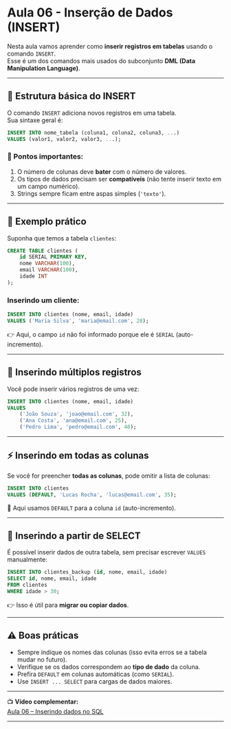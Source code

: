 # Aula 06 - Inserção de Dados (INSERT)

Nesta aula vamos aprender como **inserir registros em tabelas** usando o comando `INSERT`.  
Esse é um dos comandos mais usados do subconjunto **DML (Data Manipulation Language)**.

---

## 📝 Estrutura básica do INSERT

O comando `INSERT` adiciona novos registros em uma tabela.  
Sua sintaxe geral é:

```sql
INSERT INTO nome_tabela (coluna1, coluna2, coluna3, ...)
VALUES (valor1, valor2, valor3, ...);
```

### 📌 Pontos importantes:
1. O número de colunas deve **bater** com o número de valores.  
2. Os tipos de dados precisam ser **compatíveis** (não tente inserir texto em um campo numérico).  
3. Strings sempre ficam entre aspas simples (`'texto'`).  

---

## 🚀 Exemplo prático

Suponha que temos a tabela `clientes`:

```sql
CREATE TABLE clientes (
    id SERIAL PRIMARY KEY,
    nome VARCHAR(100),
    email VARCHAR(100),
    idade INT
);
```

### Inserindo um cliente:
```sql
INSERT INTO clientes (nome, email, idade)
VALUES ('Maria Silva', 'maria@email.com', 28);
```

👉 Aqui, o campo `id` não foi informado porque ele é `SERIAL` (auto-incremento).

---

## 🔄 Inserindo múltiplos registros

Você pode inserir vários registros de uma vez:

```sql
INSERT INTO clientes (nome, email, idade)
VALUES 
    ('João Souza', 'joao@email.com', 32),
    ('Ana Costa', 'ana@email.com', 25),
    ('Pedro Lima', 'pedro@email.com', 40);
```

---

## ⚡ Inserindo em todas as colunas

Se você for preencher **todas as colunas**, pode omitir a lista de colunas:

```sql
INSERT INTO clientes
VALUES (DEFAULT, 'Lucas Rocha', 'lucas@email.com', 35);
```

📌 Aqui usamos `DEFAULT` para a coluna `id` (auto-incremento).  

---

## 🎯 Inserindo a partir de SELECT

É possível inserir dados de outra tabela, sem precisar escrever `VALUES` manualmente:

```sql
INSERT INTO clientes_backup (id, nome, email, idade)
SELECT id, nome, email, idade
FROM clientes
WHERE idade > 30;
```

👉 Isso é útil para **migrar ou copiar dados**.

---

## ⚠️ Boas práticas

- Sempre indique os nomes das colunas (isso evita erros se a tabela mudar no futuro).  
- Verifique se os dados correspondem ao **tipo de dado** da coluna.  
- Prefira `DEFAULT` em colunas automáticas (como `SERIAL`).  
- Use `INSERT ... SELECT` para cargas de dados maiores.  

---

📺 **Vídeo complementar:**  
[Aula 06 – Inserindo dados no SQL](https://www.youtube.com/watch?v=Hj2rkoiW8WY&list=PLD3-a_5KsN3nuXukrq8kCYtxnZR4FD2nJ&index=16)

---

